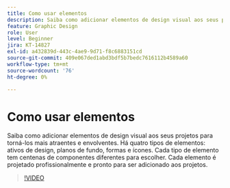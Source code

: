 ```yaml
---
title: Como usar elementos
description: Saiba como adicionar elementos de design visual aos seus projetos, tornando-os mais atraentes e envolventes
feature: Graphic Design
role: User
level: Beginner
jira: KT-14827
exl-id: a432839d-443c-4ae9-9d71-f8c6883151cd
source-git-commit: 409e067ded1abd3bdf5b7bedc7616112b4589a60
workflow-type: tm+mt
source-wordcount: '76'
ht-degree: 0%

---
```


# Como usar elementos

Saiba como adicionar elementos de design visual aos seus projetos para torná-los mais atraentes e envolventes. Há quatro tipos de elementos: ativos de design, planos de fundo, formas e ícones. Cada tipo de elemento tem centenas de componentes diferentes para escolher. Cada elemento é projetado profissionalmente e pronto para ser adicionado aos projetos.

>[!VIDEO](https://video.tv.adobe.com/v/3426935?quality=12&learn=on&hidetitle=true)

